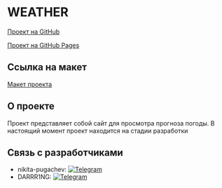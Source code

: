 # WEATHER
[Проект на GitHub](https://github.com/nikita-pugachev/weather.git)

[Проект на GitHub Pages](https://nikita-pugachev.github.io/weather/)

## Ссылка на макет
[Макет проекта](https://www.figma.com/design/2Np86yN60iuCjdAAFQu3jA/%D0%A1%D0%B0%D0%B9%D1%82-%D0%BF%D0%BE%D0%B3%D0%BE%D0%B4%D1%8B?node-id=0-1&t=xdnlI7clFslejW3i-1)

## О проекте
Проект представляет собой сайт для просмотра прогноза погоды. В настоящий момент проект находится на стадии разработки

## Связь с разработчиками
* nikita-pugachev: [![Telegram](https://img.shields.io/badge/-Telegram-2CA5E0?style=for-the-badge&logo=telegram&logoColor=white)](https://t.me/RUSSS1NG)
* DARRR1NG: [![Telegram](https://img.shields.io/badge/-Telegram-2CA5E0?style=for-the-badge&logo=telegram&logoColor=white)](https://t.me/DashaPeachas)